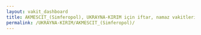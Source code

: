 ```yaml
---
layout: vakit_dashboard
title: AKMESCIT_(Simferopol), UKRAYNA-KIRIM için iftar, namaz vakitleri ve hava durumu - ilçe/eyalet seç
permalink: /UKRAYNA-KIRIM/AKMESCIT_(Simferopol)/
---
```


<script type="text/javascript">
  var GLOBAL_COUNTRY = 'UKRAYNA-KIRIM';
  var GLOBAL_CITY = 'AKMESCIT_(Simferopol)';
  var GLOBAL_STATE = '';
  var lat = 72;
  var lon = 21;
</script>
